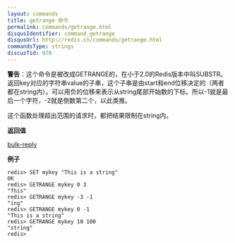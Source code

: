 ```yaml
---
layout: commands
title: getrange 命令
permalink: commands/getrange.html
disqusIdentifier: command_getrange
disqusUrl: http://redis.cn/commands/getrange.html
commandsType: strings
discuzTid: 970
---
```


**警告**：这个命令是被改成GETRANGE的，在小于2.0的Redis版本中叫SUBSTR。 返回key对应的字符串value的子串，这个子串是由start和end位移决定的（两者都在string内）。可以用负的位移来表示从string尾部开始数的下标。所以-1就是最后一个字符，-2就是倒数第二个，以此类推。

这个函数处理超出范围的请求时，都把结果限制在string内。

**返回值**

[bulk-reply](/topics/protocol.html#bulk-reply)

**例子**

	redis> SET mykey "This is a string"
	OK
	redis> GETRANGE mykey 0 3
	"This"
	redis> GETRANGE mykey -3 -1
	"ing"
	redis> GETRANGE mykey 0 -1
	"This is a string"
	redis> GETRANGE mykey 10 100
	"string"
	redis> 